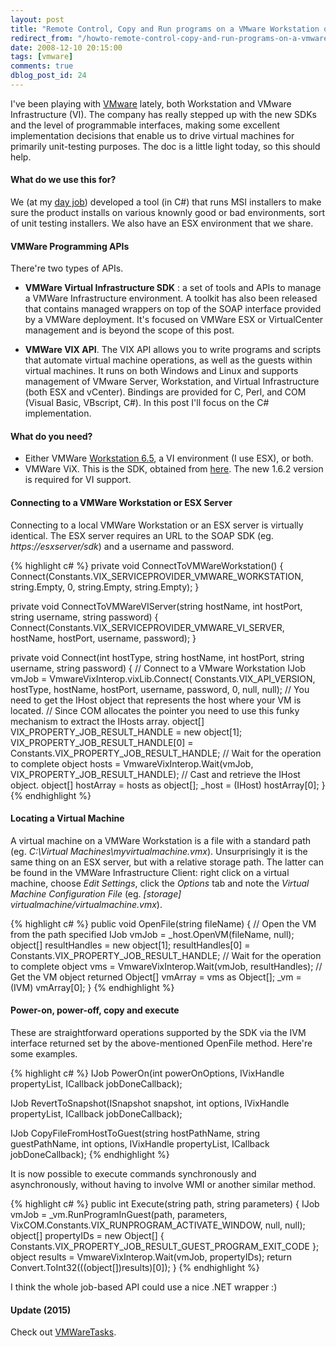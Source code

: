 ```yaml
---
layout: post
title: "Remote Control, Copy and Run programs on a VMware Workstation or VI server using VIX APIs"
redirect_from: "/howto-remote-control-copy-and-run-programs-on-a-vmware-workstation-or-vi-server-using-vix-apis/"
date: 2008-12-10 20:15:00
tags: [vmware]
comments: true
dblog_post_id: 24
---
```

I've been playing with [VMware](https://www.vmware.com/) lately, both Workstation and VMware Infrastructure (VI). The company has really stepped up with the new SDKs and the level of programmable interfaces, making some excellent implementation decisions that enable us to drive virtual machines for primarily unit-testing purposes. The doc is a little light today, so this should help.

#### What do we use this for?

We (at my [day job](https://web.archive.org/web/20131111165225/https://www.appsecinc.com/aboutus/index.shtml)) developed a tool (in C#) that runs MSI installers to make sure the product installs on various knownly good or bad environments, sort of unit testing installers. We also have an ESX environment that we share.

#### VMWare Programming APIs

There're two types of APIs.

- **VMWare Virtual Infrastructure SDK** : a set of tools and APIs to manage a VMWare Infrastructure environment. A toolkit has also been released that contains managed wrappers on top of the SOAP interface provided by a VMWare deployment. It's focused on VMWare ESX or VirtualCenter management and is beyond the scope of this post.

- **VMWare VIX API**. The VIX API allows you to write programs and scripts that automate virtual machine operations, as well as the guests within virtual machines. It runs on both Windows and Linux and supports management of VMware Server, Workstation, and Virtual Infrastructure (both ESX and vCenter). Bindings are provided for C, Perl, and COM (Visual Basic, VBscript, C#). In this post I'll focus on the C# implementation.

#### What do you need?

- Either VMWare [Workstation 6.5](https://www.vmware.com/download/ws/), a VI environment (I use ESX), or both.
- VMWare ViX. This is the SDK, obtained from  [here](https://customerconnect.vmware.com/downloads/get-download?downloadGroup=VIXAPI114). The new 1.6.2 version is required for VI support.

#### Connecting to a VMWare Workstation or ESX Server

Connecting to a local VMWare Workstation or an ESX server is virtually identical. The ESX server requires an URL to the SOAP SDK (eg. _https://esxserver/sdk_) and a username and password.

{% highlight c# %}
private void ConnectToVMWareWorkstation()
{
  Connect(Constants.VIX_SERVICEPROVIDER_VMWARE_WORKSTATION, string.Empty, 0, string.Empty, string.Empty);
}

private void ConnectToVMWareVIServer(string hostName, int hostPort, string username, string password)
{
  Connect(Constants.VIX_SERVICEPROVIDER_VMWARE_VI_SERVER,  hostName, hostPort, username, password);
}

private void Connect(int hostType, string hostName, int hostPort, string username, string password)
{
  // Connect to a VMware Workstation
  IJob vmJob = VmwareVixInterop.vixLib.Connect(
  Constants.VIX_API_VERSION, hostType, hostName, hostPort, username, password, 0, null, null);
  // You need to get the IHost object that represents the host where your VM is located.
  // Since COM allocates the pointer you need to use this funky mechanism to extract the IHosts array.
  object[] VIX_PROPERTY_JOB_RESULT_HANDLE =  new object[1];
  VIX_PROPERTY_JOB_RESULT_HANDLE[0] = Constants.VIX_PROPERTY_JOB_RESULT_HANDLE;
  // Wait for the operation to complete
  object hosts = VmwareVixInterop.Wait(vmJob, VIX_PROPERTY_JOB_RESULT_HANDLE);
  // Cast and retrieve the IHost object.
  object[] hostArray = hosts as object[];
  _host = (IHost) hostArray[0];
}
{% endhighlight %}

#### Locating a Virtual Machine

A virtual machine on a VMWare Workstation is a file with a standard path (eg. _C:\Virtual Machines\myvirtualmachine.vmx_). Unsurprisingly it is the same thing on an ESX server, but with a relative storage path. The latter can be found in the VMWare Infrastructure Client: right click on a virtual machine, choose _Edit Settings_, click the _Options_ tab and note the _Virtual Machine Configuration File_ (eg. _[storage] virtualmachine/virtualmachine.vmx_).

{% highlight c# %}
public void OpenFile(string fileName)
{
  // Open the VM from the path specified
  IJob vmJob = _host.OpenVM(fileName, null);
  object[] resultHandles = new object[1];
  resultHandles[0] = Constants.VIX_PROPERTY_JOB_RESULT_HANDLE;
  // Wait for the operation to complete
  object vms = VmwareVixInterop.Wait(vmJob, resultHandles);
  // Get the VM object returned
  Object[] vmArray = vms as Object[];
  _vm = (IVM) vmArray[0];
}
{% endhighlight %}

#### Power-on, power-off, copy and execute

These are straightforward operations supported by the SDK via the IVM interface returned set by the above-mentioned OpenFile method. Here're some examples.

{% highlight c# %}
IJob PowerOn(int powerOnOptions, IVixHandle propertyList, ICallback jobDoneCallback);

IJob RevertToSnapshot(ISnapshot snapshot, int options, IVixHandle propertyList, ICallback jobDoneCallback);

IJob CopyFileFromHostToGuest(string hostPathName, string guestPathName, int options, IVixHandle propertyList, ICallback jobDoneCallback);
{% endhighlight %}

It is now possible to execute commands synchronously and asynchronously, without having to involve WMI or another similar method.

{% highlight c# %}
public int Execute(string path, string parameters)
{
  IJob vmJob = _vm.RunProgramInGuest(path, parameters, VixCOM.Constants.VIX_RUNPROGRAM_ACTIVATE_WINDOW, null, null);
  object[] propertyIDs = new Object[] { Constants.VIX_PROPERTY_JOB_RESULT_GUEST_PROGRAM_EXIT_CODE };
  object results = VmwareVixInterop.Wait(vmJob, propertyIDs);
  return Convert.ToInt32(((object[])results)[0]);
}
{% endhighlight %}

I think the whole job-based API could use a nice .NET wrapper :)

#### Update (2015)

Check out [VMWareTasks](https://github.com/dblock/vmwaretasks).

